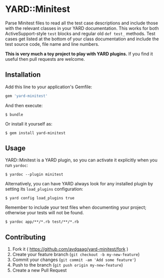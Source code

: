 # YARD::Minitest

Parse Minitest files to read all the test case descriptions and include those
with the relevant classes in your YARD documentation. This works for both
ActiveSupport-style `test` blocks and regular old `def test_` methods. Test
cases get listed at the bottom of your class documentation and include the
test source code, file name and line numbers.

**This is very much a toy project to play with YARD plugins.** If you find it
useful then pull requests are welcome.

## Installation

Add this line to your application's Gemfile:

```ruby
gem 'yard-minitest'
```

And then execute:

    $ bundle

Or install it yourself as:

    $ gem install yard-minitest

## Usage

YARD::Minitest is a YARD plugin, so you can activate it explicitly when you run
`yardoc`:

    $ yardoc --plugin minitest

Alternatively, you can have YARD always look for any installed plugin by setting
its `load_plugins` configuration:

    $ yard config load_plugins true

Remember to include your test files when documenting your project; otherwise
your tests will not be found.

    $ yardoc app/**/*.rb test/**/*.rb

## Contributing

1. Fork it ( https://github.com/avdgaag/yard-minitest/fork )
2. Create your feature branch (`git checkout -b my-new-feature`)
3. Commit your changes (`git commit -am 'Add some feature'`)
4. Push to the branch (`git push origin my-new-feature`)
5. Create a new Pull Request
